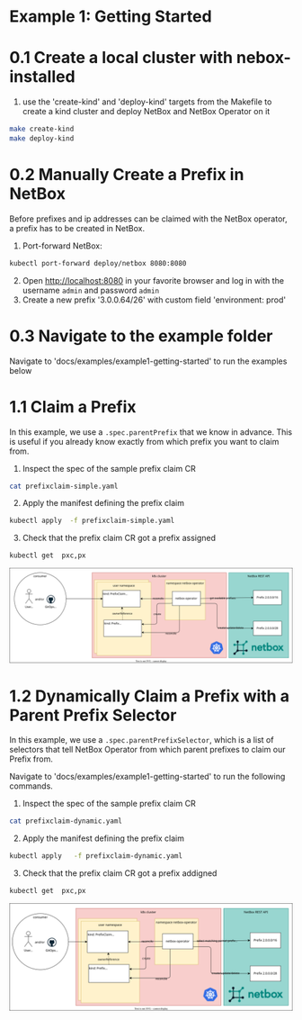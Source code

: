 # Example 1: Getting Started

# 0.1 Create a local cluster with nebox-installed

1. use the 'create-kind' and 'deploy-kind' targets from the Makefile to create a kind cluster and deploy NetBox and NetBox Operator on it
```bash
make create-kind
make deploy-kind
```

# 0.2 Manually Create a Prefix in NetBox

Before prefixes and ip addresses can be claimed with the NetBox operator, a prefix has to be created in NetBox.

1. Port-forward NetBox:
```bash
kubectl port-forward deploy/netbox 8080:8080
```
2. Open <http://localhost:8080> in your favorite browser and log in with the username `admin` and password `admin`
3. Create a new prefix '3.0.0.64/26' with custom field 'environment: prod'

# 0.3 Navigate to the example folder

Navigate to 'docs/examples/example1-getting-started' to run the examples below

# 1.1 Claim a Prefix

In this example, we use a `.spec.parentPrefix` that we know in advance. This is useful if you already know exactly from which prefix you want to claim from.

1. Inspect the spec of the sample prefix claim CR
```bash
cat prefixclaim-simple.yaml
```
2. Apply  the manifest defining the prefix claim
```bash
kubectl apply  -f prefixclaim-simple.yaml
```
3. Check that the prefix claim CR got a prefix assigned
```bash
kubectl get  pxc,px
```

![Example 1.1](prefixclaim-simple.drawio.svg)

# 1.2 Dynamically Claim a Prefix with a Parent Prefix Selector

In this example, we use a `.spec.parentPrefixSelector`, which is a list of selectors that tell NetBox Operator from which parent prefixes to claim our Prefix from.

Navigate to 'docs/examples/example1-getting-started' to run the following commands.

1. Inspect the spec of the sample prefix claim CR
```bash
cat prefixclaim-dynamic.yaml
```
2. Apply  the manifest defining the prefix claim
```bash
kubectl apply   -f prefixclaim-dynamic.yaml
```
3. Check that the prefix claim CR got a prefix addigned
```bash
kubectl get  pxc,px
```

![Example 1.2](prefixclaim-dynamic.drawio.svg)
